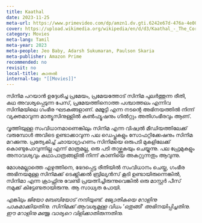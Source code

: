 ```yaml
---
title: Kaathal
date: 2023-11-25
meta-url: https://www.primevideo.com/dp/amzn1.dv.gti.6242e67d-476a-4e00-b038-3ee6c76841b0
cover: https://upload.wikimedia.org/wikipedia/en/d/d3/Kaathal_-_The_Core.jpg
category: Movies
meta-lang: Tamil
meta-year: 2023
meta-people: Jeo Baby, Adarsh Sukumaran, Paulson Skaria
meta-publisher: Amazon Prime
recommended: no
revisit: no
local-title: കാതൽ
internal-tag: "[[Movies]]"
---
```



സിനിമ പറയാൻ ഉദ്ദേശിച്ച പ്രമേയം, പ്രമേയത്തോട് സിനിമ പുലർത്തുന്ന രീതി, കഥ അവശ്യപ്പെടുന്ന പേസ്, പ്രമേയത്തിനൊത്ത പശ്ചാത്തലം എന്നിവ സിനിമയിലെ ഗംഭീര ഘടകങ്ങളാണ്. മമ്മൂട്ടി എന്ന നടന്റെ അഭിനയത്തിൽ നിന്ന് വ്യക്തമാവുന്ന മാത്യൂസിനുള്ളിൽ കൺഫ്യൂഷനും ഗിൽറ്റും അതിഗംഭീരവും ആണ്. 

വൃത്തിയുള്ള സംവിധാനമാണെങ്കിലും സിനിമ എന്ന വിഷ്വൽ മീഡിയത്തിലേക്ക് വരുമ്പോൾ അവിടെ ഉണ്ടാക്കാവുന്ന പല ഡെപ്തുകളും സോഫറ്റിക്കേഷനും സിനിമ മറക്കുന്നു. പ്രത്യേകിച്ച് ഛായാഗ്രഹണം സിനിമയെ ഒരുപടി മുകളിലേക്ക് കൊണ്ടുപോവുന്നില്ല എന്ന് മാത്രമല്ല, ഒരു പടി താഴ്ത്തുകയും ചെയ്യുന്നു. പല ഫ്രേമുകളും അനാവശ്യവും കഥാപാത്രങ്ങളിൽ നിന്ന് കാണിയെ അകറ്റുന്നതും ആവുന്നു. 

മോശമല്ലാത്തെ എഴുത്തിനെ, ഭേദപ്പെട്ട രീതിയിൽ സംവിധാനം ചെയ്ത, ഗംഭീര അഭിനയമുള്ള സിനിമക്ക് ടെക്ക്നിക്കൽ ബ്രില്യൻസ് കൂടി ഉണ്ടായിരുന്നെങ്കിൽ, സിനിമാ എന്ന ക്രാഫ്റ്റിനു വേണ്ടി പ്രയത്നിച്ചിരുന്നുവെങ്കിൽ ഒരു മാസ്റ്റർ പീസ് നമുക്ക് കിട്ടേണ്ടതായിരുന്നു. ആ സാധ്യത പോയി. 

*എങ്കിലും ജിയോ ബേബിയോട് നന്ദിയുണ്ട്. ജ്യോതികയെ റോളിനു പാകമാക്കിയതിനു. സിനിമക്ക് ആവശ്യമുള്ള വിധം 'ഒതുങ്ങി' അഭിനയിപ്പിച്ചതിനു. ഈ റോളിനു മഞ്ജു വാര്യറെ വിളിക്കാതിരുന്നതിനു.*